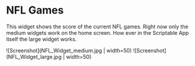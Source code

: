 # NFL Games

This widget shows the score of the current NFL games. Right now only the medium widgets work on the home screen. How ever in the Scriptable App itself the large widget works.

![Screenshot](NFL_Widget_medium.jpg | width=50)
![Screenshot](NFL_Widget_large.jpg | width=50)
